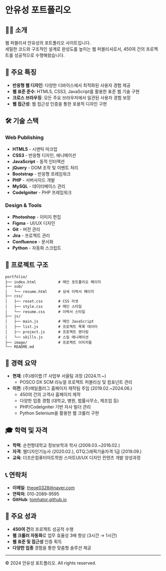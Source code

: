 # 안유성 포트폴리오

## 👨‍💻 소개
웹 퍼블리셔 안유성의 포트폴리오 사이트입니다.  
세밀한 코드와 구조적인 설계로 완성도를 높이는 웹 퍼블리셔로서, 450여 건의 프로젝트를 성공적으로 수행해왔습니다.

## 🚀 주요 특징
- **반응형 웹 디자인**: 다양한 디바이스에서 최적화된 사용자 경험 제공
- **웹 표준 준수**: HTML5, CSS3, JavaScript를 활용한 표준 웹 기술 구현
- **크로스 브라우징**: 모든 주요 브라우저에서 일관된 사용자 경험 보장
- **웹 접근성**: 웹 접근성 인증을 통한 포용적 디자인 구현

## 🛠️ 기술 스택

### Web Publishing
- **HTML5** - 시맨틱 마크업
- **CSS3** - 반응형 디자인, 애니메이션
- **JavaScript** - 동적 인터랙션
- **jQuery** - DOM 조작 및 이벤트 처리
- **Bootstrap** - 반응형 프레임워크
- **PHP** - 서버사이드 개발
- **MySQL** - 데이터베이스 관리
- **CodeIgniter** - PHP 프레임워크

### Design & Tools
- **Photoshop** - 이미지 편집
- **Figma** - UI/UX 디자인
- **Git** - 버전 관리
- **Jira** - 프로젝트 관리
- **Confluence** - 문서화
- **Python** - 자동화 스크립트

## 📁 프로젝트 구조
```
portfolio/
├── index.html          # 메인 포트폴리오 페이지
├── sub/
│   └── resume.html     # 상세 이력서 페이지
├── css/
│   ├── reset.css       # CSS 리셋
│   ├── style.css       # 메인 스타일
│   └── resume.css      # 이력서 스타일
├── js/
│   ├── main.js         # 메인 JavaScript
│   ├── list.js         # 프로젝트 목록 데이터
│   ├── project.js      # 프로젝트 렌더링
│   └── skills.js       # 스킬 애니메이션
├── image/              # 프로젝트 이미지들
└── README.md
```

## 💼 경력 요약
- **현재**: (주)레이랩 IT 사업부 서울팀 과장 (2024.11.~)
  - POSCO DX SCM 리뉴얼 프로젝트 퍼블리싱 및 컴포넌트 관리
- **이전**: (주)메일플러그 홈페이지 제작팀 주임 (2019.02.~2024.06.)
  - 450여 건의 고객사 홈페이지 제작
  - 다양한 업종 경험 (대학교, 병원, 법률사무소, 제조업 등)
  - PHP/CodeIgniter 기반 자사 빌더 관리
  - Python Selenium을 활용한 웹 크롤러 구현

## 🎓 학력 및 자격
- **학력**: 순천향대학교 정보보학과 학사 (2009.03.~2016.02.)
- **자격**: 웹디자인기능사 (2020.02.), GTQ그래픽기술자격 1급 (2019.09.)
- **교육**: 더조은컴퓨터아트학원 스마트UI/UX 디자인 컨텐츠 개발 양성과정

## 📞 연락처
- **이메일**: theoe0328@naver.com
- **연락처**: 010-2089-9595
- **GitHub**: [tomhator.github.io](https://tomhator.github.io)

## 🌟 주요 성과
- **450여 건**의 프로젝트 성공적 수행
- **웹 크롤러 자동화**로 업무 효율성 3배 향상 (3시간 → 1시간)
- **웹 표준 및 접근성** 인증 획득
- **다양한 업종** 경험을 통한 맞춤형 솔루션 제공

---
© 2024 안유성 포트폴리오. All rights reserved.